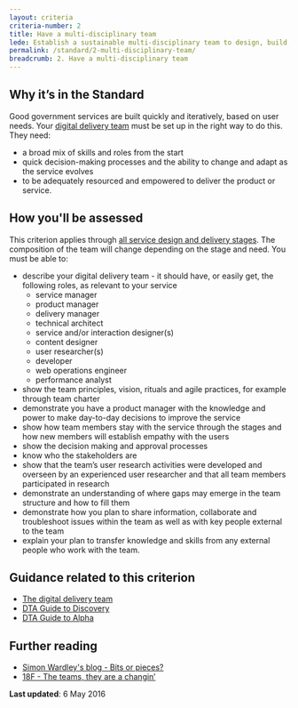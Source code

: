 ```yaml
---
layout: criteria
criteria-number: 2
title: Have a multi-disciplinary team
lede: Establish a sustainable multi-disciplinary team to design, build, operate and iterate the service, led by an experienced product manager with decision-making responsibility.
permalink: /standard/2-multi-disciplinary-team/
breadcrumb: 2. Have a multi-disciplinary team
---
```

## Why it’s in the Standard
Good government services are built quickly and iteratively, based on user needs. Your [digital delivery team](/standard/design-guides/the-team/) must be set up in the right way to do this. They need:

* a broad mix of skills and roles from the start
* quick decision-making processes and the ability to change and adapt as the service evolves
* to be adequately resourced and empowered to deliver the product or service.

## How you'll be assessed
This criterion applies through [all service design and delivery stages](/standard/service-design-and-delivery-process/). The composition of the team will change depending on the stage and need.
You must be able to:

* describe your digital delivery team - it should have, or easily get, the following roles, as relevant to your service
  * service manager
  * product manager
  * delivery manager
  * technical architect
  * service and/or interaction designer(s) 
  * content designer
  * user researcher(s)
  * developer
  * web operations engineer
  * performance analyst
* show the team principles, vision, rituals and agile practices, for example through team charter
* demonstrate you have a product manager with the knowledge and power to make day-to-day decisions to improve the service
* show how team members stay with the service through the stages and how new members will establish empathy with the users
* show the decision making and approval processes
* know who the stakeholders are
* show that the team’s user research activities were developed and overseen by an experienced user researcher and that all team members participated in research  
* demonstrate an understanding of where gaps may emerge in the team structure and how to fill them
* demonstrate how you plan to share information, collaborate and troubleshoot issues within the team as well as with key people external to the team
* explain your plan to transfer knowledge and skills from any external people who work with the team.

## Guidance related to this criterion
* [The digital delivery team](/standard/design-guides/the-team/)
* [DTA Guide to Discovery](https://ausdto.github.io/service-handbook/discovery/)
* [DTA Guide to Alpha](http://ausdto.github.io/service-handbook/alpha/)

## Further reading  

* [Simon Wardley's blog - Bits or pieces?](http://blog.gardeviance.org/)  
* [18F - The teams, they are a changin’](https://18f.gsa.gov/2016/04/18/the-teams-they-are-a-changin/)

**Last updated**: 6 May 2016
